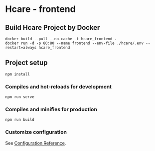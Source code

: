 # Hcare - frontend

## Build Hcare Project by Docker
```
docker build --pull --no-cache -t hcare_frontend .
docker run -d -p 80:80 --name frontend --env-file ./hcare/.env --restart=always hcare_frontend
```

## Project setup
```
npm install
```

### Compiles and hot-reloads for development
```
npm run serve
```

### Compiles and minifies for production
```
npm run build
```

### Customize configuration
See [Configuration Reference](https://cli.vuejs.org/config/).
